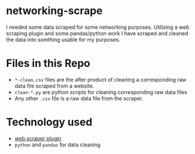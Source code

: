 # networking-scrape

I needed some data scraped for some networking purposes. Utilizing a web scraping plugin and some pandas/python 
work I have scraped and cleaned the data into somthing usable for my purposes.

# Files in this Repo
- `*-clean.csv` files are the after product of cleaning a corresponding raw data file scraped from a website.
- `clean-*.py` are python scripts for cleaning corresponding raw data files
- Any other `.csv` file is a raw data file from the scraper.

# Technology used
- [web scraper plugin](https://www.webscraper.io)
- `python` and `pandas` for data cleaning
